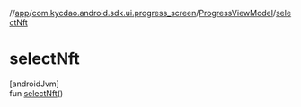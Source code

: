 //[app](../../../index.md)/[com.kycdao.android.sdk.ui.progress_screen](../index.md)/[ProgressViewModel](index.md)/[selectNft](select-nft.md)

# selectNft

[androidJvm]\
fun [selectNft](select-nft.md)()
